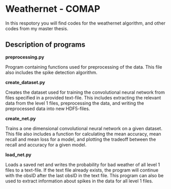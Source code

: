 # Weathernet - COMAP 

In this respotory you will find codes for the weathernet algorithm, and other codes from my master thesis. 

## Description of programs

**preprocessing.py**

Program containing functions used for preprocessing of the data. This file also includes the spike detection algorithm. 


**create_dataset.py**

Creates the dataset used for training the convolutional neural network from files specified in a provided text-file. This includes extracting the relevant data from the level 1 files, preprocessing the data, and writing the preprocessed data into new HDF5-files. 


**create_net.py**

Trains a one dimensional convolutional neural network on a given dataset. This file also includes a function for calculating the mean accuracy, mean recall and mean loss for a model, and plotting the tradeoff between the recall and accuracy for a given model. 


**load_net.py**

Loads a saved net and writes the probability for bad weather of all level 1 files to a text-file. If the text file already exists, the program will continue with the obsID after the last obsID in the text file. This program can also be used to extract information about spikes in the data for all level 1 files. 
